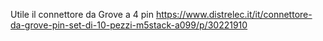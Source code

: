 
Utile il connettore da Grove a 4 pin
https://www.distrelec.it/it/connettore-da-grove-pin-set-di-10-pezzi-m5stack-a099/p/30221910

